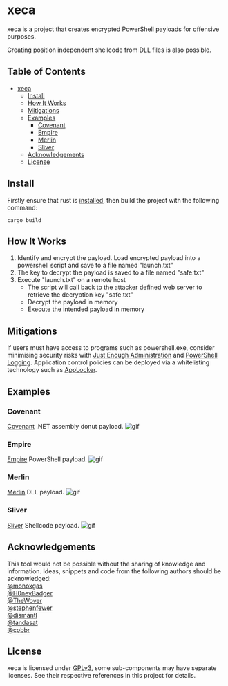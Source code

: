 # xeca
xeca is a project that creates encrypted PowerShell payloads for offensive purposes.

Creating position independent shellcode from DLL files is also possible.

## Table of Contents
- [xeca](#xeca)
  * [Install](#install)
  * [How It Works](#how-it-works)
  * [Mitigations](#mitigations)
  * [Examples](#examples)
    + [Covenant](#covenant)
    + [Empire](#empire)
    + [Merlin](#merlin)
    + [Sliver](#sliver)
  * [Acknowledgements](#acknowledgements)
  * [License](#license)

## Install
Firstly ensure that rust is [installed](https://www.rust-lang.org/tools/install), then build the project with the following command:
```
cargo build
```

## How It Works
1. Identify and encrypt the payload. Load encrypted payload into a powershell script and save to a file named "launch.txt"
3. The key to decrypt the payload is saved to a file named "safe.txt"
3. Execute "launch.txt" on a remote host
   - The script will call back to the attacker defined web server to retrieve the decryption key "safe.txt"
   - Decrypt the payload in memory
   - Execute the intended payload in memory

## Mitigations
If users must have access to programs such as powershell.exe, consider minimising security risks with [Just Enough Administration](https://docs.microsoft.com/en-us/powershell/scripting/learn/remoting/jea/overview?view=powershell-7) and [PowerShell Logging](https://docs.microsoft.com/en-us/powershell/scripting/windows-powershell/wmf/whats-new/script-logging?view=powershell-7). Application control policies can be deployed via a whitelisting technology such as [AppLocker](https://docs.microsoft.com/en-us/windows/security/threat-protection/windows-defender-application-control/applocker/applocker-overview).

## Examples
### Covenant
[Covenant](https://github.com/cobbr/Covenant) .NET assembly donut payload.
![gif](https://github.com/postrequest/storage/blob/master/xeca/covenant.gif?raw=true)

### Empire
[Empire](https://github.com/bc-security/empire) PowerShell payload.
![gif](https://github.com/postrequest/storage/blob/master/xeca/empire.gif?raw=true)

### Merlin
[Merlin](https://github.com/Ne0nd0g/merlin) DLL payload.
![gif](https://github.com/postrequest/storage/blob/master/xeca/merlin.gif?raw=true)

### Sliver
[Sliver](https://github.com/BishopFox/sliver) Shellcode payload.
![gif](https://github.com/postrequest/storage/blob/master/xeca/sliver.gif?raw=true)

## Acknowledgements
This tool would not be possible without the sharing of knowledge and information. Ideas, snippets and code from the following authors should be acknowledged:  
[@monoxgas](https://github.com/monoxgas)  
[@H0neyBadger](https://github.com/H0neyBadger)  
[@TheWover](https://github.com/TheWover)  
[@stephenfewer](https://github.com/stephenfewer)  
[@dismantl](https://github.com/dismantl)  
[@tandasat](https://github.com/tandasat)  
[@cobbr](https://github.com/cobbr)  

## License
xeca is licensed under [GPLv3](https://www.gnu.org/licenses/gpl-3.0.en.html), some sub-components may have separate licenses. See their respective references in this project for details.
